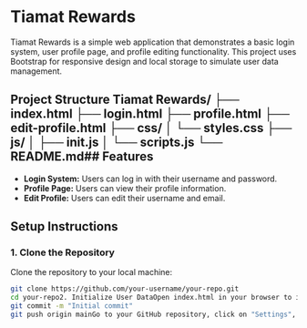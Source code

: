 # Tiamat Rewards

Tiamat Rewards is a simple web application that demonstrates a basic login system, user profile page, and profile editing functionality. This project uses Bootstrap for responsive design and local storage to simulate user data management. 

## Project Structure Tiamat Rewards/ ├── index.html ├── login.html ├── profile.html ├── edit-profile.html ├── css/ │   └── styles.css ├── js/ │   ├── init.js │   └── scripts.js └── README.md## Features

- **Login System:** Users can log in with their username and password.
- **Profile Page:** Users can view their profile information.
- **Edit Profile:** Users can edit their username and email.

## Setup Instructions

### 1. Clone the Repository

Clone the repository to your local machine:

```bash
git clone https://github.com/your-username/your-repo.git
cd your-repo2. Initialize User DataOpen index.html in your browser to initialize the user data. This will run the init.js script, which sets up the initial user data in local storage.3. Open the Login PageNavigate to login.html in your browser to log in with the initial user credentials:Username: userPassword: pass4. View and Edit ProfileAfter logging in, you will be redirected to profile.html where you can view your profile information. You can then navigate to edit-profile.html to edit your profile details.UsageLoginOpen login.html in your browser.Enter the username and password:Username: userPassword: passClick the login button.View ProfileAfter logging in, you will be redirected to profile.html where you can view your username and email.Edit ProfileOn the profile page, click the "Edit Profile" button.On the edit profile page (edit-profile.html), update your username and email.Click the "Save Changes" button to save your updated profile information.Hosting on GitHub PagesCommit your changes and push them to your GitHub repository:git add .
git commit -m "Initial commit"
git push origin mainGo to your GitHub repository, click on "Settings", then "Pages", and choose the branch to deploy (e.g., main).Access your site via the provided GitHub Pages URL.Important NotesSecurity: This example uses localStorage and is not secure. For a real-world application, you should use a proper backend server with secure authentication and data storage.Scalability: This approach won't scale for multiple users and concurrent accesses. Use a database and server-side scripting (e.g., Node.js, PHP) for better management.Educational Purpose: This is for educational purposes to understand the basics of web development with front-end technologies.ContributingIf you'd like to contribute to this project, please fork the repository and submit a pull request.LicenseThis project is licensed under the MIT License. See the LICENSE file for details.
